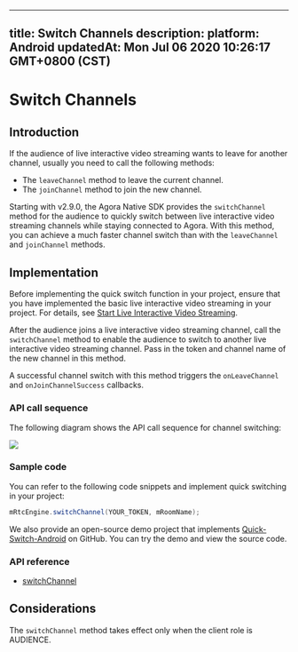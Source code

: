 
---
title: Switch Channels
description: 
platform: Android
updatedAt: Mon Jul 06 2020 10:26:17 GMT+0800 (CST)
---
# Switch Channels
## Introduction

If the audience of live interactive video streaming wants to leave for another channel, usually you need to call the following methods:

- The `leaveChannel` method to leave the current channel.
- The `joinChannel` method to join the new channel.

Starting with v2.9.0, the Agora Native SDK provides the `switchChannel` method for the audience to quickly switch between live interactive video streaming channels while staying connected to Agora. With this method, you can achieve a much faster channel switch than with the `leaveChannel` and `joinChannel` methods. 

## Implementation

Before implementing the quick switch function in your project, ensure that you have implemented the basic live interactive video streaming in your project. For details, see [Start Live Interactive Video Streaming](../../en/Interactive%20Broadcast/start_live_android.md).

After the audience joins a live interactive video streaming channel, call the `switchChannel` method to enable the audience to switch to another live interactive video streaming channel. Pass in the token and channel name of the new channel in this method.

A successful channel switch with this method triggers the `onLeaveChannel` and `onJoinChannelSuccess` callbacks.

### API call sequence

The following diagram shows the API call sequence for channel switching:

![](https://web-cdn.agora.io/docs-files/1569229438599)

### Sample code

You can refer to the following code snippets and implement quick switching in your project:

```java
mRtcEngine.switchChannel(YOUR_TOKEN, mRoomName);
```

We also provide an open-source demo project that implements [Quick-Switch-Android](https://github.com/AgoraIO/Advanced-Video/tree/dev/backup/Quick-Switch-Channel/Quick-Switch-Android) on GitHub. You can try the demo and view the source code.

### API reference

- [switchChannel](https://docs.agora.io/en/Interactive%20Broadcast/API%20Reference/java/classio_1_1agora_1_1rtc_1_1_rtc_engine.html#a72f13225defc1b14dfb29820a0495da2)

## Considerations

The `switchChannel` method takes effect only when the client role is AUDIENCE.
